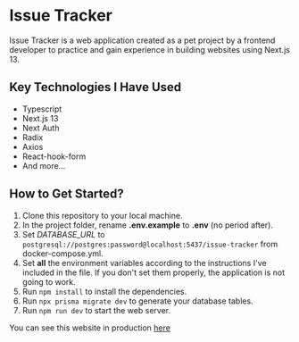 # Issue Tracker

Issue Tracker is a web application created as a pet project by a frontend developer to practice and gain experience in building websites using Next.js 13.

## Key Technologies I Have Used

- Typescript
- Next.js 13
- Next Auth
- Radix
- Axios
- React-hook-form
- And more...

## How to Get Started?

1. Clone this repository to your local machine.
2. In the project folder, rename **.env.example** to **.env** (no period after).
3. Set _DATABASE_URL_ to `postgresql://postgres:password@localhost:5437/issue-tracker` from docker-compose.yml.
4. Set **all** the environment variables according to the instructions I've included in the file. If you don't set them properly, the application is not going to work.
5. Run `npm install` to install the dependencies.
6. Run `npx prisma migrate dev` to generate your database tables.
7. Run `npm run dev` to start the web server.

You can see this website in production [here](https://issue-tracker-lemon-sigma.vercel.app/)
